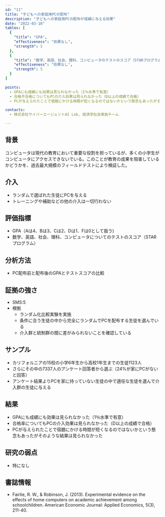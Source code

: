 ```yaml
---
id: "11"
title: "子どもへの家庭用PCの配布"
description: "子どもへの家庭用PCの配布が成績に与える効果"
date: "2022-03-10"
tables: [
  {
    "title": "GPA",
    "effectiveness": "効果なし",
    "strength": 5
  },
  {
    "title": "数学、英語、社会、理科、コンピュータのテストのスコア（STARプログラム）",
    "effectiveness": "効果なし",
    "strength": 5
  }
]

points:
  - GPAにも成績にも効果は見られなかった（1％水準で有意）
  - 合格不合格についてもPCの介入効果は見られなかった（D以上の成績で合格）
  - PCが与えられたことで宿題にかける時間が短くなるのではないかという懸念もあったがそのような結果は見られなかった

contacts:
  - 株式会社サイバーエージェントAI Lab, 経済学社会実装チーム

---
```


## 背景
コンピュータは現代の教育において重要な役割を担っているが、多くの小学生がコンピュータにアクセスできないでいる。このことが教育の成果を阻害しているかどうかを、過去最大規模のフィールドテストにより検証した。

## 介入
- ランダムで選ばれた生徒にPCを与える
- トレーニングや補助などの他の介入は一切行わない

## 評価指標
- GPA（Aは4、Bは3、Cは2、Dは1、Fは0として扱う)
- 数学、英語、社会、理科、コンピュータについてのテストのスコア（STARプログラム）

## 分析方法
- PC配布前と配布後のGPAとテストスコアの比較

## 証拠の強さ
- SMS:5
- 根拠 
    - ランダム化比較実験を実施
    - 条件に合う生徒の中から完全にランダムでPCを配布する生徒を選んでいる
    - 介入群と統制群の間に差がみられないことを確認している

## サンプル
- カリフォルニアの15校の小学6年生から高校1年生までの生徒1123人
- さらにその中の7337人のアンケート回答者から選ぶ（24%が家にPCがないと回答）
- アンケート結果よりPCを家に持っていない生徒の中で適任な生徒を選んで介入群の生徒に与える

## 結果
- GPAにも成績にも効果は見られなかった（1％水準で有意）
- 合格率についてもPCの介入効果は見られなかった（D以上の成績で合格）
- PCが与えられたことで宿題にかける時間が短くなるのではないかという懸念もあったがそのような結果は見られなかった


## 研究の弱点
- 特になし

## 書誌情報
- Fairlie, R. W., & Robinson, J. (2013). Experimental evidence on the effects of home computers on academic achievement among schoolchildren. American Economic Journal: Applied Economics, 5(3), 211-40.